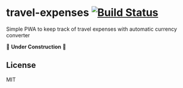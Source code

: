 # travel-expenses [![Build Status](https://travis-ci.org/hendriklammers/travel-expenses.svg?branch=master)](https://travis-ci.org/hendriklammers/travel-expenses)

Simple PWA to keep track of travel expenses with automatic currency converter

🚧 **Under Construction** 🚧

## License

MIT
